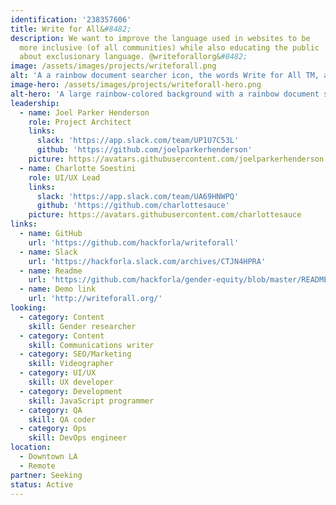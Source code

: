 ```yaml
---
identification: '238357606'
title: Write for All&#8482;
description: We want to improve the language used in websites to be
  more inclusive (of all communities) while also educating the public
  about exclusionary language. @writeforallorg&#8482;
image: /assets/images/projects/writeforall.png
alt: 'A a rainbow document searcher icon, the words Write for All TM, and a rainbow-like border.'
image-hero: /assets/images/projects/writeforall-hero.png
alt-hero: 'A large rainbow-colored background with a rainbow document searcher icon in the middle.'
leadership:
  - name: Joel Parker Henderson
    role: Project Architect
    links:
      slack: 'https://app.slack.com/team/UP1U7C53L'
      github: 'https://github.com/joelparkerhenderson'
    picture: https://avatars.githubusercontent.com/joelparkerhenderson
  - name: Charlotte Soestini
    role: UI/UX Lead
    links:
      slack: 'https://app.slack.com/team/UA69HNWPQ'
      github: 'https://github.com/charlottesauce'
    picture: https://avatars.githubusercontent.com/charlottesauce
links:
  - name: GitHub
    url: 'https://github.com/hackforla/writeforall'
  - name: Slack
    url: 'https://hackforla.slack.com/archives/CTJN4HPRA'
  - name: Readme
    url: 'https://github.com/hackforla/gender-equity/blob/master/README.md'
  - name: Demo link
    url: 'http://writeforall.org/'
looking:
  - category: Content
    skill: Gender researcher
  - category: Content
    skill: Communications writer
  - category: SEO/Marketing
    skill: Videographer
  - category: UI/UX
    skill: UX developer
  - category: Development
    skill: JavaScript programmer
  - category: QA
    skill: QA coder
  - category: Ops
    skill: DevOps engineer
location: 
  - Downtown LA 
  - Remote
partner: Seeking
status: Active
---
```

